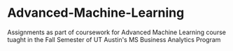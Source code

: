 # Advanced-Machine-Learning

Assignments as part of coursework for Advanced Machine Learning course tuaght in the Fall Semester of UT Austin's MS Business Analytics Program
